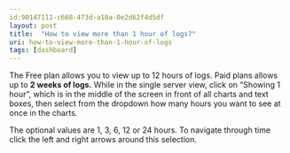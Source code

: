 ```yaml
---
id:90147111-c668-473d-a10a-0e2d62f4d5df
layout: post
title:  "How to view more than 1 hour of logs?"
uri: how-to-view-more-than-1-hour-of-logs
tags: [dashboard]
---
```



The Free plan allows you to view up to 12 hours of logs. Paid plans allows up to **2 weeks of logs.** 
While in the single server view, click on “Showing 1 hour”, which is in the middle of the screen in front of all
charts and text boxes, then select from the dropdown how many hours you want to see at once in the charts.

<!--more-->


The optional values are 1, 3, 6, 12 or 24 hours. To navigate through time click the left and right arrows around
this selection.


<!-- todo img/video/gif -->

